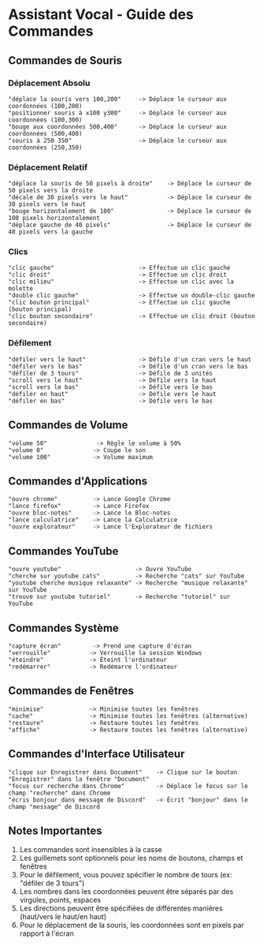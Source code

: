 # Assistant Vocal - Guide des Commandes

## Commandes de Souris

### Déplacement Absolu
```
"déplace la souris vers 100,200"     -> Déplace le curseur aux coordonnées (100,200)
"positionner souris à x100 y300"     -> Déplace le curseur aux coordonnées (100,300)
"bouge aux coordonnées 500,400"      -> Déplace le curseur aux coordonnées (500,400)
"souris à 250 350"                   -> Déplace le curseur aux coordonnées (250,350)
```

### Déplacement Relatif
```
"déplace la souris de 50 pixels à droite"    -> Déplace le curseur de 50 pixels vers la droite
"décale de 30 pixels vers le haut"           -> Déplace le curseur de 30 pixels vers le haut
"bouge horizontalement de 100"               -> Déplace le curseur de 100 pixels horizontalement
"déplace gauche de 40 pixels"                -> Déplace le curseur de 40 pixels vers la gauche
```

### Clics
```
"clic gauche"                        -> Effectue un clic gauche
"clic droit"                         -> Effectue un clic droit
"clic milieu"                        -> Effectue un clic avec la molette
"double clic gauche"                 -> Effectue un double-clic gauche
"clic bouton principal"              -> Effectue un clic gauche (bouton principal)
"clic bouton secondaire"             -> Effectue un clic droit (bouton secondaire)
```

### Défilement
```
"défiler vers le haut"               -> Défile d'un cran vers le haut
"défiler vers le bas"                -> Défile d'un cran vers le bas
"défiler de 3 tours"                 -> Défile de 3 unités
"scroll vers le haut"                -> Défile vers le haut
"scroll vers le bas"                 -> Défile vers le bas
"défiler en haut"                    -> Défile vers le haut
"défiler en bas"                     -> Défile vers le bas
```

## Commandes de Volume
```
"volume 50"              -> Règle le volume à 50%
"volume 0"              -> Coupe le son
"volume 100"            -> Volume maximum
```

## Commandes d'Applications
```
"ouvre chrome"          -> Lance Google Chrome
"lance firefox"         -> Lance Firefox
"ouvre bloc-notes"      -> Lance le Bloc-notes
"lance calculatrice"    -> Lance la Calculatrice
"ouvre explorateur"     -> Lance l'Explorateur de fichiers
```

## Commandes YouTube
```
"ouvre youtube"                     -> Ouvre YouTube
"cherche sur youtube cats"          -> Recherche "cats" sur YouTube
"youtube cherche musique relaxante" -> Recherche "musique relaxante" sur YouTube
"trouve sur youtube tutoriel"       -> Recherche "tutoriel" sur YouTube
```

## Commandes Système
```
"capture écran"         -> Prend une capture d'écran
"verrouille"           -> Verrouille la session Windows
"éteindre"             -> Éteint l'ordinateur
"redémarrer"           -> Redémarre l'ordinateur
```

## Commandes de Fenêtres
```
"minimise"             -> Minimise toutes les fenêtres
"cache"                -> Minimise toutes les fenêtres (alternative)
"restaure"             -> Restaure toutes les fenêtres
"affiche"              -> Restaure toutes les fenêtres (alternative)
```

## Commandes d'Interface Utilisateur
```
"clique sur Enregistrer dans Document"    -> Clique sur le bouton "Enregistrer" dans la fenêtre "Document"
"focus sur recherche dans Chrome"         -> Déplace le focus sur le champ "recherche" dans Chrome
"écris bonjour dans message de Discord"   -> Écrit "bonjour" dans le champ "message" de Discord
```

## Notes Importantes
1. Les commandes sont insensibles à la casse
2. Les guillemets sont optionnels pour les noms de boutons, champs et fenêtres
3. Pour le défilement, vous pouvez spécifier le nombre de tours (ex: "défiler de 3 tours")
4. Les nombres dans les coordonnées peuvent être séparés par des virgules, points, espaces
5. Les directions peuvent être spécifiées de différentes manières (haut/vers le haut/en haut)
6. Pour le déplacement de la souris, les coordonnées sont en pixels par rapport à l'écran